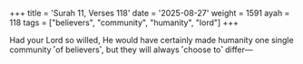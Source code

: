 +++
title = 'Surah 11, Verses 118'
date = '2025-08-27'
weight = 1591
ayah = 118
tags = ["believers", "community", "humanity", "lord"]
+++

Had your Lord so willed, He would have certainly made humanity one single community ˹of believers˺, but they will always ˹choose to˺ differ—